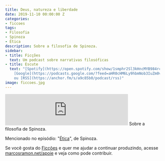 ```yaml
---
title: Deus, natureza e liberdade
date: 2019-11-10 00:00:00 Z
categories:
- ficcoes
tags:
- Filosofia
- Spinoza
- Ética
description: Sobre a filosofia de Spinoza.
sidebar:
- title: Ficções
  text: Um podcast sobre narrativas filosóficas
- title: Escute
  text: "[Spotify](https://open.spotify.com/show/1smphr2Sl3kHncMYB984rc?si=Ds7GV4oNQnGxsm-bxYvasA),
    [Google](https://podcasts.google.com/?feed=aHR0cHM6Ly9hbmNob3IuZm0vcy9hOWM4NWIwL3BvZGNhc3QvcnNz)
    ou [RSS](https://anchor.fm/s/a9c85b0/podcast/rss)"
image: ficcoes.jpg
---
```


<iframe src="https://anchor.fm/podcastficcoes/embed/episodes/Deus--natureza-e-liberdade-e8u1ar" height="102px" width="400px" frameborder="0" scrolling="no"></iframe>
Sobre a filosofia de Spinoza.

Mencionado no episódio: "[Ética](https://amzn.to/2NXNyzJ)", de Spinoza.

Se você gosta do [Ficções](https://marcosramon.net/ficcoes/) e quer me ajudar a continuar produzindo, acesse [marcosramon.net/apoie](https://marcosramon.net/apoie/) e veja como pode contribuir.
